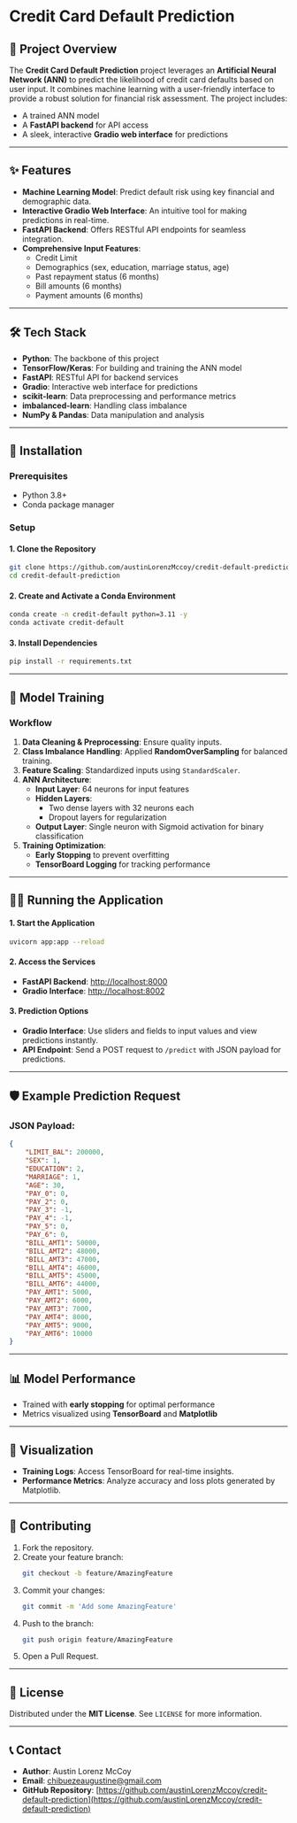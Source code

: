 # Credit Card Default Prediction

## 🌟 Project Overview  

The **Credit Card Default Prediction** project leverages an **Artificial Neural Network (ANN)** to predict the likelihood of credit card defaults based on user input. It combines machine learning with a user-friendly interface to provide a robust solution for financial risk assessment. The project includes:  
- A trained ANN model  
- A **FastAPI backend** for API access  
- A sleek, interactive **Gradio web interface** for predictions  

---

## ✨ Features  

- **Machine Learning Model**: Predict default risk using key financial and demographic data.  
- **Interactive Gradio Web Interface**: An intuitive tool for making predictions in real-time.  
- **FastAPI Backend**: Offers RESTful API endpoints for seamless integration.  
- **Comprehensive Input Features**:  
  - Credit Limit  
  - Demographics (sex, education, marriage status, age)  
  - Past repayment status (6 months)  
  - Bill amounts (6 months)  
  - Payment amounts (6 months)  

---

## 🛠️ Tech Stack  

- **Python**: The backbone of this project  
- **TensorFlow/Keras**: For building and training the ANN model  
- **FastAPI**: RESTful API for backend services  
- **Gradio**: Interactive web interface for predictions  
- **scikit-learn**: Data preprocessing and performance metrics  
- **imbalanced-learn**: Handling class imbalance  
- **NumPy & Pandas**: Data manipulation and analysis  

---

## 🚀 Installation  

### Prerequisites  

- Python 3.8+  
- Conda package manager  

### Setup  

#### 1. Clone the Repository  
```bash  
git clone https://github.com/austinLorenzMccoy/credit-default-prediction.git  
cd credit-default-prediction  
```  

#### 2. Create and Activate a Conda Environment  
```bash  
conda create -n credit-default python=3.11 -y  
conda activate credit-default  
```  

#### 3. Install Dependencies  
```bash  
pip install -r requirements.txt  
```  

---

## 🧠 Model Training  

### Workflow  

1. **Data Cleaning & Preprocessing**: Ensure quality inputs.  
2. **Class Imbalance Handling**: Applied **RandomOverSampling** for balanced training.  
3. **Feature Scaling**: Standardized inputs using `StandardScaler`.  
4. **ANN Architecture**:  
   - **Input Layer**: 64 neurons for input features  
   - **Hidden Layers**:  
     - Two dense layers with 32 neurons each  
     - Dropout layers for regularization  
   - **Output Layer**: Single neuron with Sigmoid activation for binary classification  
5. **Training Optimization**:  
   - **Early Stopping** to prevent overfitting  
   - **TensorBoard Logging** for tracking performance  

---

## 🏃‍♀️ Running the Application  

#### 1. Start the Application  
```bash  
uvicorn app:app --reload  
```  

#### 2. Access the Services  

- **FastAPI Backend**: [http://localhost:8000](http://localhost:8000)  
- **Gradio Interface**: [http://localhost:8002](http://localhost:8002)  

#### 3. Prediction Options  

- **Gradio Interface**: Use sliders and fields to input values and view predictions instantly.  
- **API Endpoint**: Send a POST request to `/predict` with JSON payload for predictions.  

---

## 🛡️ Example Prediction Request  

### JSON Payload:  

```json  
{  
    "LIMIT_BAL": 200000,  
    "SEX": 1,  
    "EDUCATION": 2,  
    "MARRIAGE": 1,  
    "AGE": 30,  
    "PAY_0": 0,  
    "PAY_2": 0,  
    "PAY_3": -1,  
    "PAY_4": -1,  
    "PAY_5": 0,  
    "PAY_6": 0,  
    "BILL_AMT1": 50000,  
    "BILL_AMT2": 48000,  
    "BILL_AMT3": 47000,  
    "BILL_AMT4": 46000,  
    "BILL_AMT5": 45000,  
    "BILL_AMT6": 44000,  
    "PAY_AMT1": 5000,  
    "PAY_AMT2": 6000,  
    "PAY_AMT3": 7000,  
    "PAY_AMT4": 8000,  
    "PAY_AMT5": 9000,  
    "PAY_AMT6": 10000  
}  
```  

---

## 📊 Model Performance  

- Trained with **early stopping** for optimal performance  
- Metrics visualized using **TensorBoard** and **Matplotlib**  

---

## 🌟 Visualization  

- **Training Logs**: Access TensorBoard for real-time insights.  
- **Performance Metrics**: Analyze accuracy and loss plots generated by Matplotlib.  

---

## 🤝 Contributing  

1. Fork the repository.  
2. Create your feature branch:  
   ```bash  
   git checkout -b feature/AmazingFeature  
   ```  
3. Commit your changes:  
   ```bash  
   git commit -m 'Add some AmazingFeature'  
   ```  
4. Push to the branch:  
   ```bash  
   git push origin feature/AmazingFeature  
   ```  
5. Open a Pull Request.  

---

## 📜 License  

Distributed under the **MIT License**. See `LICENSE` for more information.  

---

## 📞 Contact  

- **Author**: Austin Lorenz McCoy  
- **Email**: [chibuezeaugustine@gmail.com](mailto:chibuezeaugustine@gmail.com)  
- **GitHub Repository**: [https://github.com/austinLorenzMccoy/credit-default-prediction](https://github.com/austinLorenzMccoy/credit-default-prediction)  
